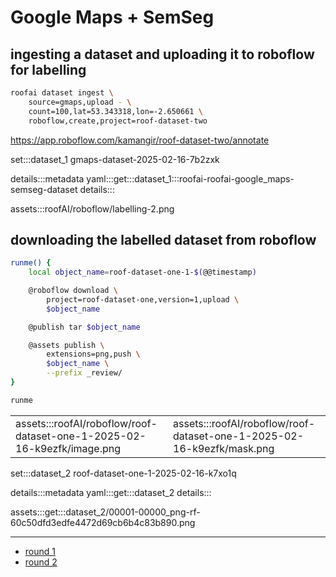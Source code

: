 # Google Maps + SemSeg

## ingesting a dataset and uploading it to roboflow for labelling

```bash
roofai dataset ingest \
    source=gmaps,upload - \
    count=100,lat=53.343318,lon=-2.650661 \
    roboflow,create,project=roof-dataset-two
```

https://app.roboflow.com/kamangir/roof-dataset-two/annotate


set:::dataset_1 gmaps-dataset-2025-02-16-7b2zxk

details:::metadata
yaml:::get:::dataset_1:::roofai-roofai-google_maps-semseg-dataset
details:::

assets:::roofAI/roboflow/labelling-2.png

## downloading the labelled dataset from roboflow

```bash
runme() {
    local object_name=roof-dataset-one-1-$(@@timestamp)

    @roboflow download \
        project=roof-dataset-one,version=1,upload \
        $object_name

    @publish tar $object_name

    @assets publish \
        extensions=png,push \
        $object_name \
        --prefix _review/
}

runme
```

| | |
|-|-|
| assets:::roofAI/roboflow/roof-dataset-one-1-2025-02-16-k9ezfk/image.png | assets:::roofAI/roboflow/roof-dataset-one-1-2025-02-16-k9ezfk/mask.png |

set:::dataset_2 roof-dataset-one-1-2025-02-16-k7xo1q

details:::metadata
yaml:::get:::dataset_2
details:::

assets:::get:::dataset_2/00001-00000_png-rf-60c50dfd3edfe4472d69cb6b4c83b890.png

---

- [round 1](./round-1.md)
- [round 2](./round-2.md)